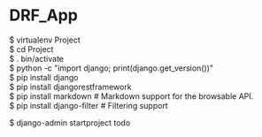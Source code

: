 # DRF_App

$ virtualenv Project <br>
$ cd Project<br>
$ . bin/activate<br>
$ python -c "import django; print(django.get_version())"<br>
$ pip install django<br>
$ pip install djangorestframework<br>
$ pip install markdown       # Markdown support for the browsable API.<br>
$ pip install django-filter  # Filtering support<br>

$ django-admin startproject todo<br>
